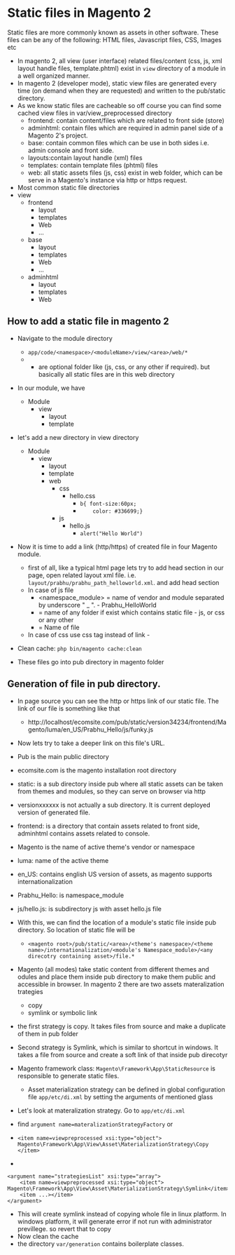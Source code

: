 Static files in Magento 2
=========================

Static files are more commonly known as assets in other software. These files can be any of the following:  HTML files, Javascript files, CSS, Images etc

- In magento 2, all view (user interface) related files/content (css, js, xml layout handle files, template.phtml) exist in `view` directory of a module in a well organized manner.
- In magento 2 (developer mode), static view files are generated every time (on demand when they are requested) and written to the pub/static directory.
- As we know static files are cacheable so off course you can find some cached view files in var/view_preprocessed directory
    - frontend: contain content/files which are related to front side (store)
    - adminhtml: contain files which are required in admin panel side of a Magento 2's project.
    - base: contain common files which can be use in both sides i.e. admin console and front side.
    - layouts:contain layout handle (xml) files
    - templates: contain template files (phtml) files
    - web: all static assets files (js, css) exist in web folder, which can be serve in a Magento's instance via http or https request.
- Most common static file directories
- view
    - frontend
        - layout
        - templates
        - Web
        - ...
    - base
        - layout
        - templates
        - Web
        - ...
    - adminhtml
        - layout
        - templates
        - Web

How to add a static file in magento 2
-----
- Navigate to the module directory 
    - `app/code/<namespace>/<moduleName>/view/<area>/web/*`
    - * are optional folder like (js, css, or any other if required). but basically all static files are in this web directory 
- In our module, we have 
    - Module
        - view
            - layout
            - template
- let's add a new directory in view directory
    - Module
        - view
            - layout
            - template
            - web
                - css
                    - hello.css
                        - `b{ font-size:60px;`
                        - `    color: #336699;}`
                - js
                    - hello.js
                        - `alert("Hello World")`

- Now it is time to add a link (http/https) of created file in four Magento module.
	- first of all, like a typical html page lets try to add head section in our page, open related layout xml file. i.e. `layout/prabhu/prabhu_path_helloworld.xml`. and add head section
	- In case of js file <link src="<namespace_module>::<folder>/<file>.js" />
	    - <namespace_module> = name of vendor and module separated by underscore " _ ". - Prabhu_HelloWorld
	    - <folder> = name of any folder if exist which contains static file - js, or css or any other
	    - <file> = Name of file
    - In case of css use css tag instead of link - <css src="<namespace_module>::<folder>/<file>.css">
- Clean cache: `php bin/magento cache:clean`
- These files go into pub directory in magento folder

Generation of file in pub directory. 
----
- In page source you can see the http or https link of our static file. The link of our file is something like that
    - http://localhost/ecomsite.com/pub/static/version34234/frontend/Magento/luma/en_US/Prabhu_Hello/js/funky.js
- Now lets try to take a deeper link on this file's URL.
- Pub is the main public directory
- ecomsite.com is the magento installation root directory
- static: is a sub directory inside pub where all static assets can be taken from themes and modules, so they can serve on browser via http
- versionxxxxxx is not actually a sub directory. It is current deployed version of generated file.
- frontend: is a directory that contain assets related to front side, adminhtml contains assets related to console.
- Magento is the name of active theme's vendor or namespace
- luma: name of the active theme
- en_US: contains english US version of assets, as magento supports internationalization
- Prabhu_Hello: is namespace_module
- js/hello.js: is subdirectory js with asset hello.js file

- With this, we can find the location of a module's static file inside pub directory. So location of static file will be
	- `<magento root>/pub/static/<area>/<theme's namespace>/<theme name>/internationalization/<module's Namespace_module>/<any direcotry containing asset>/file.*`

- Magento (all modes) take static content from different themes and odules and place them inside pub directory to make them public and accessible in browser. In magento 2 there are two assets materalization trategies
    - copy
    - symlink or symbolic link
- the first strategy is copy. It takes files from source and make a duplicate of them in pub folder
- Second strategy is Symlink, which is similar to shortcut in windows. It takes a file from source and create a soft link of that inside pub direcotyr
- Magento framework class: `Magento\Framework\App\StaticResource` is responsible to generate static files.
    - Asset materialization strategy can be defined in global configuration file `app/etc/di.xml` by setting the arguments of mentioned glass

- Let's look at materalization strategy. Go to `app/etc/di.xml`
- find `argument name=materalizationStrategyFactory` or 
- `<item name=viewpreprocessed xsi:type="object"> Magento\Framework\App\View\Asset\MaterializationStrategy\Copy </item>`
- 

    <argument name="strategiesList" xsi:type="array">
    	<item name=viewpreprocessed xsi:type="object"> Magento\Framework\App\View\Asset\MaterializationStrategy\Symlink</item>
        <item ...></item>
    </argument>

- This will create symlink instead of copying whole file in linux platform. In windows platform, it will generate error  if not run with administrator previllege. so revert that to copy
- Now clean the cache
- the directory `var/generation` contains boilerplate classes. 


